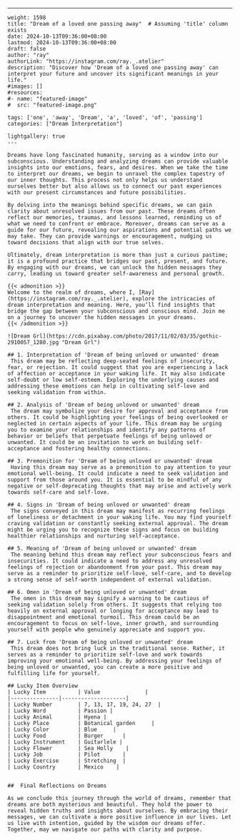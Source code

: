 ---
    weight: 1598
    title: "Dream of a loved one passing away"  # Assuming 'title' column exists
    date: 2024-10-13T09:36:00+08:00
    lastmod: 2024-10-13T09:36:00+08:00
    draft: false
    author: "ray"
    authorLink: "https://instagram.com/ray._.atelier"
    description: "Discover how 'Dream of a loved one passing away' can interpret your future and uncover its significant meanings in your life."
    #images: []
    #resources:
    #- name: "featured-image"
    #  src: "featured-image.png"
    
    tags: ['one', 'away', 'Dream', 'a', 'loved', 'of', 'passing']
    categories: ["Dream Interpretation"]
    
    lightgallery: true
    ---
    
    Dreams have long fascinated humanity, serving as a window into our subconscious. Understanding and analyzing dreams can provide valuable insights into our emotions, fears, and desires. When we take the time to interpret our dreams, we begin to unravel the complex tapestry of our inner thoughts. This process not only helps us understand ourselves better but also allows us to connect our past experiences with our present circumstances and future possibilities.
    
    By delving into the meanings behind specific dreams, we can gain clarity about unresolved issues from our past. These dreams often reflect our memories, traumas, and lessons learned, reminding us of what we need to confront or embrace. Moreover, dreams can serve as a guide for our future, revealing our aspirations and potential paths we may take. They can provide warnings or encouragement, nudging us toward decisions that align with our true selves.
    
    Ultimately, dream interpretation is more than just a curious pastime; it is a profound practice that bridges our past, present, and future. By engaging with our dreams, we can unlock the hidden messages they carry, leading us toward greater self-awareness and personal growth.
    
    {{< admonition >}}
    Welcome to the realm of dreams, where I, [Ray](https://instagram.com/ray._.atelier), explore the intricacies of dream interpretation and meaning. Here, you’ll find insights that bridge the gap between your subconscious and conscious mind. Join me on a journey to uncover the hidden messages in your dreams.
    {{< /admonition >}}
    
    ![Dream Grl](https://cdn.pixabay.com/photo/2017/11/02/03/35/gothic-2910057_1280.jpg "Dream Grl")
    
    ## 1. Interpretation of 'Dream of being unloved or unwanted' dream
     This dream may be reflecting deep-seated feelings of insecurity, fear, or rejection. It could suggest that you are experiencing a lack of affection or acceptance in your waking life. It may also indicate self-doubt or low self-esteem. Exploring the underlying causes and addressing these emotions can help in cultivating self-love and seeking validation from within.
    
    ## 2. Analysis of 'Dream of being unloved or unwanted' dream
     The dream may symbolize your desire for approval and acceptance from others. It could be highlighting your feelings of being overlooked or neglected in certain aspects of your life. This dream may be urging you to examine your relationships and identify any patterns of behavior or beliefs that perpetuate feelings of being unloved or unwanted. It could be an invitation to work on building self-acceptance and fostering healthy connections.
    
    ## 3. Premonition for 'Dream of being unloved or unwanted' dream
     Having this dream may serve as a premonition to pay attention to your emotional well-being. It could indicate a need to seek validation and support from those around you. It is essential to be mindful of any negative or self-deprecating thoughts that may arise and actively work towards self-care and self-love.
    
    ## 4. Signs in 'Dream of being unloved or unwanted' dream
     The signs conveyed in this dream may manifest as recurring feelings of loneliness or detachment in your waking life. You may find yourself craving validation or constantly seeking external approval. The dream might be urging you to recognize these signs and focus on building healthier relationships and nurturing self-acceptance.
    
    ## 5. Meaning of 'Dream of being unloved or unwanted' dream
     The meaning behind this dream may reflect your subconscious fears and insecurities. It could indicate a need to address any unresolved feelings of rejection or abandonment from your past. This dream may serve as a reminder to prioritize self-love, self-care, and to develop a strong sense of self-worth independent of external validation.
    
    ## 6. Omen in 'Dream of being unloved or unwanted' dream
     The omen in this dream may signify a warning to be cautious of seeking validation solely from others. It suggests that relying too heavily on external approval or longing for acceptance may lead to disappointment and emotional turmoil. This dream could be an encouragement to focus on self-love, inner growth, and surrounding yourself with people who genuinely appreciate and support you.
    
    ## 7. Luck from 'Dream of being unloved or unwanted' dream
     This dream does not bring luck in the traditional sense. Rather, it serves as a reminder to prioritize self-love and work towards improving your emotional well-being. By addressing your feelings of being unloved or unwanted, you can create a more positive and fulfilling life for yourself.
    
    ## Lucky Item Overview
    | Lucky Item          | Value              |
    |---------------|--------------------|
    | Lucky Number        | 7, 13, 17, 19, 24, 27  |
    | Lucky Word          | Passion |
    | Lucky Animal        | Hyena |
    | Lucky Place         | Botanical garden     |
    | Lucky Color         | Blue     |
    | Lucky Food          | Burger      |
    | Lucky Instrument    | Guitarlele |
    | Lucky Flower        | Sea Holly    |
    | Lucky Job           | Pilot       |
    | Lucky Exercise      | Stretching  |
    | Lucky Country       | Mexico    |
    
    
    ##  Final Reflections on Dreams
    
    As we conclude this journey through the world of dreams, remember that dreams are both mysterious and beautiful. They hold the power to reveal hidden truths and insights about ourselves. By embracing their messages, we can cultivate a more positive influence in our lives. Let us live with intention, guided by the wisdom our dreams offer. Together, may we navigate our paths with clarity and purpose.
    